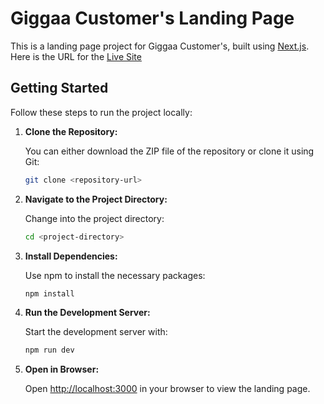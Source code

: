 # Giggaa Customer's Landing Page

This is a landing page project for Giggaa Customer's, built using [Next.js](https://nextjs.org/). Here is the URL for the [Live Site](https://giddaa-customer-wisdom-ochei.netlify.app/)

## Getting Started

Follow these steps to run the project locally:

1. **Clone the Repository:**

   You can either download the ZIP file of the repository or clone it using Git:

   ```bash
   git clone <repository-url>
   ```

2. **Navigate to the Project Directory:**

   Change into the project directory:

   ```bash
   cd <project-directory>
   ```

3. **Install Dependencies:**

   Use npm to install the necessary packages:

   ```bash
   npm install
   ```

4. **Run the Development Server:**

   Start the development server with:

   ```bash
   npm run dev
   ```

5. **Open in Browser:**

   Open [http://localhost:3000](http://localhost:3000) in your browser to view the landing page.
